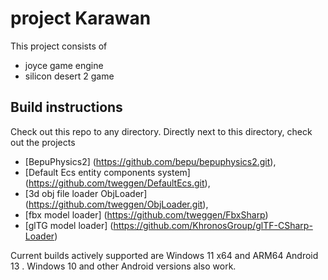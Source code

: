 # project Karawan
This project consists of 
- joyce game engine
- silicon desert 2 game


## Build instructions

Check out this repo to any directory. Directly next to this directory, check out the projects 
- [BepuPhysics2] (https://github.com/bepu/bepuphysics2.git),
- [Default Ecs entity components system] (https://github.com/tweggen/DefaultEcs.git),
- [3d obj file loader ObjLoader] (https://github.com/tweggen/ObjLoader.git),
- [fbx model loader] (https://github.com/tweggen/FbxSharp) 
- [glTG model loader] (https://github.com/KhronosGroup/glTF-CSharp-Loader)

Current builds actively supported are Windows 11 x64 and ARM64 Android 13 . Windows 10
and other Android versions also work.
